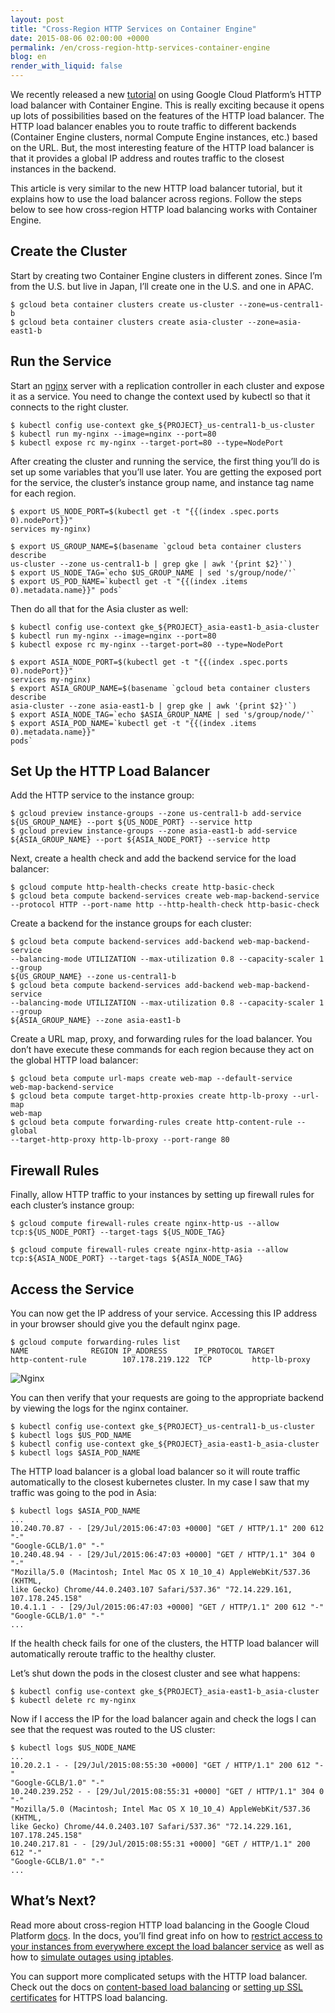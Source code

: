 ```yaml
---
layout: post
title: "Cross-Region HTTP Services on Container Engine"
date: 2015-08-06 02:00:00 +0000
permalink: /en/cross-region-http-services-container-engine
blog: en
render_with_liquid: false
---
```


<!--
Conversion notes (using libgdc version 59):

  * source doc: https://docs.google.com/a/google.com/open?id=1GReoH2_4DGMcSH-kZwsYi8kDWR3M2Vw_8NgvcX0yy70

General notes:
  * NOTE: Check tables and code blocks for accurate conversion.
  * Check for XXX image in any img tags.
  * Please report any bugs (See go/gdocs-convert for more information).
    Note in bug report that this is libgdc version 59.
  * doMarkdown(): 4.346 seconds.
-->

We recently released a new [tutorial](https://cloud.google.com/container-engine/docs/tutorials/http-balancer) on using Google Cloud Platform’s HTTP load balancer with Container Engine.
This is really exciting because it opens up lots of possibilities based on the
features of the HTTP load balancer. The HTTP load balancer enables you to route
traffic to different backends (Container Engine clusters, normal Compute Engine
instances, etc.) based on the URL. But, the most interesting feature of the
HTTP load balancer is that it provides a global IP address and routes traffic
to the closest instances in the backend.

This article is very similar to the new HTTP load balancer tutorial, but it
explains how to use the load balancer across regions.  Follow the steps below
to see how cross-region HTTP load balancing works with Container Engine.

## Create the Cluster

Start by creating two Container Engine clusters in different zones. Since I’m
from the U.S. but live in Japan, I’ll create one in the U.S. and one in APAC.


```
$ gcloud beta container clusters create us-cluster --zone=us-central1-b
$ gcloud beta container clusters create asia-cluster --zone=asia-east1-b
```

## Run the Service

Start an [nginx](http://nginx.org/) server with a replication controller in each cluster and expose it as a
service. You need to change the context used by kubectl so that it connects to
the right cluster.


```
$ kubectl config use-context gke_${PROJECT}_us-central1-b_us-cluster
$ kubectl run my-nginx --image=nginx --port=80
$ kubectl expose rc my-nginx --target-port=80 --type=NodePort
```
 After creating the cluster and running the service, the first thing you’ll do
is set up some variables that you’ll use later. You are getting the exposed
port for the service, the cluster’s instance group name, and instance tag name
for each region.


```
$ export US_NODE_PORT=$(kubectl get -t "{{(index .spec.ports 0).nodePort}}"
services my-nginx)

$ export US_GROUP_NAME=$(basename `gcloud beta container clusters describe
us-cluster --zone us-central1-b | grep gke | awk '{print $2}'`)
$ export US_NODE_TAG=`echo $US_GROUP_NAME | sed 's/group/node/'`
$ export US_POD_NAME=`kubectl get -t "{{(index .items 0).metadata.name}}" pods`
```
Then do all that for the Asia cluster as well:


```
$ kubectl config use-context gke_${PROJECT}_asia-east1-b_asia-cluster
$ kubectl run my-nginx --image=nginx --port=80
$ kubectl expose rc my-nginx --target-port=80 --type=NodePort
    
$ export ASIA_NODE_PORT=$(kubectl get -t "{{(index .spec.ports 0).nodePort}}"
services my-nginx)
$ export ASIA_GROUP_NAME=$(basename `gcloud beta container clusters describe
asia-cluster --zone asia-east1-b | grep gke | awk '{print $2}'`)
$ export ASIA_NODE_TAG=`echo $ASIA_GROUP_NAME | sed 's/group/node/'`
$ export ASIA_POD_NAME=`kubectl get -t "{{(index .items 0).metadata.name}}"
pods`
```

## Set Up the HTTP Load Balancer

Add the HTTP service to the instance group:

```
$ gcloud preview instance-groups --zone us-central1-b add-service
${US_GROUP_NAME} --port ${US_NODE_PORT} --service http
$ gcloud preview instance-groups --zone asia-east1-b add-service
${ASIA_GROUP_NAME} --port ${ASIA_NODE_PORT} --service http
```
Next, create a health check and add the backend service for the load balancer:


```
$ gcloud compute http-health-checks create http-basic-check
$ gcloud beta compute backend-services create web-map-backend-service
--protocol HTTP --port-name http --http-health-check http-basic-check
```
Create a backend for the instance groups for each cluster:


```
$ gcloud beta compute backend-services add-backend web-map-backend-service
--balancing-mode UTILIZATION --max-utilization 0.8 --capacity-scaler 1 --group
${US_GROUP_NAME} --zone us-central1-b
$ gcloud beta compute backend-services add-backend web-map-backend-service
--balancing-mode UTILIZATION --max-utilization 0.8 --capacity-scaler 1 --group
${ASIA_GROUP_NAME} --zone asia-east1-b
```
Create a URL map, proxy, and forwarding rules for the load balancer. You don’t
have execute these commands for each region because they act on the global HTTP
load balancer:


```
$ gcloud beta compute url-maps create web-map --default-service
web-map-backend-service
$ gcloud beta compute target-http-proxies create http-lb-proxy --url-map
web-map
$ gcloud beta compute forwarding-rules create http-content-rule --global
--target-http-proxy http-lb-proxy --port-range 80
```

## Firewall Rules

Finally, allow HTTP traffic to your instances by setting up firewall rules for
each cluster’s instance group:

```
$ gcloud compute firewall-rules create nginx-http-us --allow
tcp:${US_NODE_PORT} --target-tags ${US_NODE_TAG}

$ gcloud compute firewall-rules create nginx-http-asia --allow
tcp:${ASIA_NODE_PORT} --target-tags ${ASIA_NODE_TAG}
```

## Access the Service

You can now get the IP address of your service. Accessing this IP address in
your browser should give you the default nginx page.

```
$ gcloud compute forwarding-rules list
NAME              REGION IP_ADDRESS      IP_PROTOCOL TARGET
http-content-rule        107.178.219.122  TCP         http-lb-proxy
```

![Nginx](https://storage.googleapis.com/static.ianlewis.org/prod/img/741/nginx.png)

You can then verify that your requests are going to the appropriate backend by
viewing the logs for the nginx container.


```
$ kubectl config use-context gke_${PROJECT}_us-central1-b_us-cluster
$ kubectl logs $US_POD_NAME
$ kubectl config use-context gke_${PROJECT}_asia-east1-b_asia-cluster
$ kubectl logs $ASIA_POD_NAME
```
The HTTP load balancer is a global load balancer so it will route traffic
automatically to the closest kubernetes cluster. In my case I saw that my
traffic was going to the pod in Asia:


```
$ kubectl logs $ASIA_POD_NAME
...
10.240.70.87 - - [29/Jul/2015:06:47:03 +0000] "GET / HTTP/1.1" 200 612 "-"
"Google-GCLB/1.0" "-"
10.240.48.94 - - [29/Jul/2015:06:47:03 +0000] "GET / HTTP/1.1" 304 0 "-"
"Mozilla/5.0 (Macintosh; Intel Mac OS X 10_10_4) AppleWebKit/537.36 (KHTML,
like Gecko) Chrome/44.0.2403.107 Safari/537.36" "72.14.229.161,
107.178.245.158"
10.4.1.1 - - [29/Jul/2015:06:47:03 +0000] "GET / HTTP/1.1" 200 612 "-"
"Google-GCLB/1.0" "-"
...
```
If the health check fails for one of the clusters, the HTTP load balancer will
automatically reroute traffic to the healthy cluster.

Let’s shut down the pods in the closest cluster and see what happens:


```
$ kubectl config use-context gke_${PROJECT}_asia-east1-b_asia-cluster
$ kubectl delete rc my-nginx
```
Now if I access the IP for the load balancer again and check the logs I can see
that the request was routed to the US cluster:


```
$ kubectl logs $US_NODE_NAME
...
10.20.2.1 - - [29/Jul/2015:08:55:30 +0000] "GET / HTTP/1.1" 200 612 "-"
"Google-GCLB/1.0" "-"
10.240.239.252 - - [29/Jul/2015:08:55:31 +0000] "GET / HTTP/1.1" 304 0 "-"
"Mozilla/5.0 (Macintosh; Intel Mac OS X 10_10_4) AppleWebKit/537.36 (KHTML,
like Gecko) Chrome/44.0.2403.107 Safari/537.36" "72.14.229.161,
107.178.245.158"
10.240.217.81 - - [29/Jul/2015:08:55:31 +0000] "GET / HTTP/1.1" 200 612 "-"
"Google-GCLB/1.0" "-"
...
```

## What’s Next?

Read more about cross-region HTTP load balancing in the Google Cloud Platform [docs](https://cloud.google.com/compute/docs/load-balancing/http/cross-region-example). In the docs, you’ll find great info on how to [restrict access to your instances from everywhere except the load balancer
service](https://cloud.google.com/compute/docs/load-balancing/http/cross-region-example#shut_off_https_access_from_everywhere_but_the_load_balancing_service) as well as how to [simulate outages using iptables](https://cloud.google.com/compute/docs/load-balancing/http/cross-region-example#simulate_an_outage).

You can support more complicated setups with the HTTP load balancer. Check out
the docs on [content-based load balancing](https://cloud.google.com/compute/docs/load-balancing/http/content-based-example) or [setting up SSL certificates](https://cloud.google.com/compute/docs/load-balancing/http/ssl-certificates) for HTTPS load balancing.

